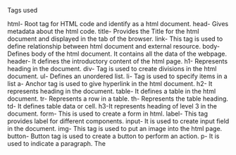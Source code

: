 Tags used

html- Root tag for HTML code and identify as a html document.
head- Gives metadata about the html code.
title- Provides the Title for the html document and displayed in the tab of the browser.
link- This tag is used to define relationship between html document and external resource.
body- Defines body of the html document. It contains all the data of the webpage.
header- It defines the introductory content of the html page.
h1- Represents heading in the document.
div- Tag is used to create divisions in the html document.
ul- Defines an unordered list.
li- Tag is used to specify items in a list
a- Anchor tag is used to give hyperlink in the html document.
h2- It represents heading in the document.
table- It defines a table in the html document.
tr- Represents a row in a table.
th- Represents the table heading.
td- It defines table data or cell.
h3-It represents heading of level 3 in the document.
form- This is used to create a form in html.
label- This tag provides label for different components.
input- It is used to create input field in the document.
img- This tag is used to put an image into the html page.
button- Button tag is used to create a button to perform an action.
p- It is used to indicate a paragraph.
The <svg> tag is used as a container for SVG graphics, basically is to use the scalable images
The <nav> tag defines a set of navigation links , <nav> element is intended only for major blocks of navigation links
The <section> tag defines a section in a document.
footer- It defines the footer part of the webpage.